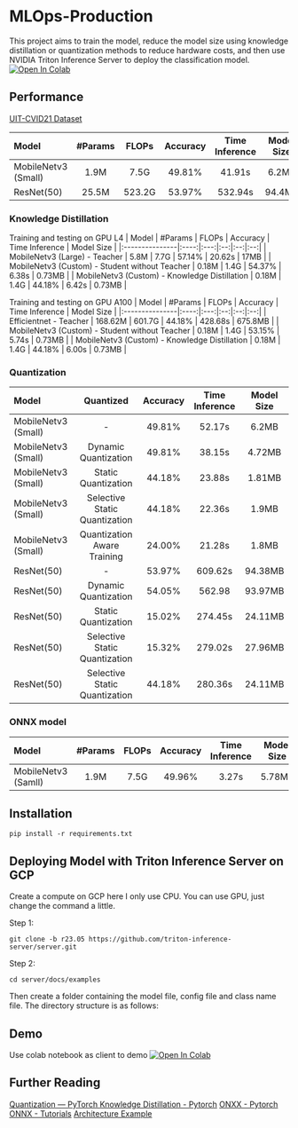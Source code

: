# 

# MLOps-Production
This project aims to train the model, reduce the model size using knowledge distillation or quantization methods to reduce hardware costs, and then use NVIDIA Triton Inference Server to deploy the classification model.
<a href="https://colab.research.google.com/drive/1XUKG661hk4xSdLeAIU6ExNpuL3lTj-vG?usp=sharing"><img src="https://colab.research.google.com/assets/colab-badge.svg" alt="Open In Colab"></a> 

## Performance
[UIT-CVID21 Dataset](https://mmlab.uit.edu.vn/dataset/2023/09/25/datasets4)

| Model | #Params | FLOPs | Accuracy | Time Inference | Model Size |
|:---------------|:----:|:---:|:--:|:--:|:--:|
| MobileNetv3 (Small) |     1.9M     |   7.5G    |     49.81%     | 41.91s  |    6.2MB     |
| ResNet(50)          |     25.5M    |   523.2G  |     53.97%     | 532.94s |    94.4MB    |

### Knowledge Distillation
Training and testing on GPU L4
| Model | #Params | FLOPs | Accuracy | Time Inference | Model Size |
|:---------------|:----:|:---:|:--:|:--:|:--:|
| MobileNetv3 (Large) - Teacher |     5.8M     |   7.7G    |     57.14%     | 20.62s  |    17MB     |
| MobileNetv3 (Custom) - Student without Teacher       |     0.18M    |   1.4G  |     54.37%     | 6.38s |    0.73MB    |
| MobileNetv3 (Custom) - Knowledge Distillation      |     0.18M    |   1.4G  |     44.18%     | 6.42s |    0.73MB    |


Training and testing on GPU A100
| Model | #Params | FLOPs | Accuracy | Time Inference | Model Size |
|:---------------|:----:|:---:|:--:|:--:|:--:|
| Efficientnet - Teacher |     168.62M     |   601.7G    |     44.18%     | 428.68s  |    675.8MB     |
| MobileNetv3 (Custom) - Student without Teacher       |     0.18M    |   1.4G  |     53.15%     | 5.74s |    0.73MB    |
| MobileNetv3 (Custom) - Knowledge Distillation      |     0.18M    |   1.4G  |     44.18%     | 6.00s |    0.73MB    |

### Quantization
| Model | Quantized | Accuracy | Time Inference | Model Size |
|:---------------|:---:|:--:|:--:|:--:|
| MobileNetv3 (Small)|    -   |     49.81%     | 52.17s  |    6.2MB     |
| MobileNetv3 (Small)| Dynamic Quantization |    49.81%      | 38.15s |    4.72MB    |
| MobileNetv3 (Small) | Static Quantization |    44.18%     | 23.88s |    1.81MB    |
| MobileNetv3 (Small) | Selective Static Quantization |  44.18%     | 22.36s |    1.9MB    |
| MobileNetv3 (Small) | Quantization Aware Training |     24.00%     | 21.28s |    1.8MB    |
| ResNet(50)   |    -    |     53.97%     | 609.62s  |    94.38MB     |
| ResNet(50)    |   Dynamic Quantization |   54.05%     | 562.98  |    93.97MB    |
| ResNet(50)    |   Static Quantization   |     15.02%     | 274.45s |    24.11MB    |
| ResNet(50)    |   Selective Static Quantization  |     15.32%     | 279.02s |    27.96MB    |
| ResNet(50)    |   Selective Static Quantization  |     44.18%     | 280.36s |    24.11MB    |


### ONNX model
| Model | #Params | FLOPs | Accuracy | Time Inference | Model Size |
|:---------------|:----:|:---:|:--:|:--:|:--:|
| MobileNetv3 (Samll) |     1.9M     |   7.5G    |     49.96%     | 3.27s  |    5.78MB     |

<!-- ## Environments

OS Ubuntu 20.04 (WSL2)
Python 3.8.10
Triton Inference Server 2.34.0
Pillow 9.3.0
ONNX 1.15.0
ONNX Runtime 1.16.0
Docker 24.0.6 -->

## Installation
```
pip install -r requirements.txt
```

## Deploying Model with Triton Inference Server on GCP
Create a compute on GCP here I only use CPU. You can use GPU, just change the command a little.

Step 1: 
``` 
git clone -b r23.05 https://github.com/triton-inference-server/server.git 
```
Step 2:
``` 
cd server/docs/examples 
```
Then create a folder containing the model file, config file and class name file. The directory structure is as follows:
<img src=""/>
## Demo
Use colab notebook as client to demo <a href="https://colab.research.google.com/drive/1XUKG661hk4xSdLeAIU6ExNpuL3lTj-vG?usp=sharing"><img src="https://colab.research.google.com/assets/colab-badge.svg" alt="Open In Colab"></a> 
## Further Reading
[Quantization — PyTorch ](https://pytorch.org/docs/stable/quantization.html)
[Knowledge Distillation - Pytorch](https://pytorch.org/tutorials/beginner/knowledge_distillation_tutorial.html)
[ONXX - Pytorch](https://pytorch.org/tutorials/beginner/onnx/export_simple_model_to_onnx_tutorial.html)
[ONNX - Tutorials](https://github.com/onnx/tutorials)
[Architecture Example](https://github.com/maciejbalawejder/Deep-Learning-Collection/tree/main)